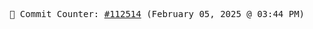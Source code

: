 <p align="center">
    <samp>
        📮 Commit Counter: <a href="https://github.com/Javascript-void0/Javascript-void0/commits/main">#112514</a> (February 05, 2025 @ 03:44 PM)
    </samp>
</p>